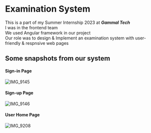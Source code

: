 # Examination System
This is a part of my Summer Internship 2023 at <strong><em>Gammal Tech</em></strong></br>
I was in the frontend team</br>
We used Angular framework in our project</br>
Our role was to design & Implement an examination system with user-friendly & respnsive web pages</br>
## Some snapshots from our system

#### Sign-in Page
![IMG_9145](https://github.com/YoussefAboelwafa/Exam-System/assets/96186143/cd82d050-38ac-4f07-ab21-4cff64f384fe)

#### Sign-up Page
![IMG_9146](https://github.com/YoussefAboelwafa/Exam-System/assets/96186143/ad35b6e8-0c1b-4e63-9c57-66e3954486ba)

#### User Home Page
![IMG_9208](https://github.com/YoussefAboelwafa/Exam-System/assets/96186143/d0c2df4a-0e0c-417b-b36a-eba887734533)



